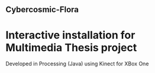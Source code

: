 ## Cybercosmic-Flora
# Interactive installation for Multimedia Thesis project
Developed in Processing (Java) using Kinect for XBox One
